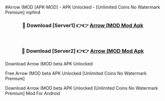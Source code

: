 #Arrow (MOD [APK-MOD] - APK Unlocked - [Unlimited Coins No Watermark Premium] mpfm4



<div align="center">

<h3>🔴 Download [Server1] 👉👉 <a href="https://momento.my/?title=Arrow_(MOD">Arrow (MOD Mod Apk</a></h3><br>

<h3>🔴 Download [Server2] 👉👉 <a href="https://momento.my/?title=Arrow_(MOD">Arrow (MOD Mod Apk</a></h3>
</div>



Download Arrow (MOD beta APK Unlocked

Free Arrow (MOD beta APK Unlocked [Unlimited Coins No Watermark Premium]

Download Arrow (MOD beta APK Unlocked [Unlimited Coins No Watermark Premium] Mod For Android
